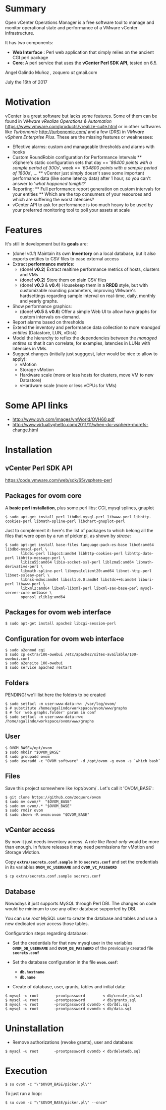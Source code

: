 # Summary

Open vCenter Operations Manager is a free software tool to manage and monitor operational state and performance of a VMware vCenter infrastructure.

It has two components:

* **Web Interface** : Perl web application that simply relies on the ancient CGI perl package
* **Core**: A perl service that uses the **vCenter Perl SDK API**, tested on 6.5.

Angel Galindo Muñoz , zoquero _at_ gmail.com

July the 16th of 2017

# Motivation
vCenter is a great software but lacks some features. Some of them can be found in *VMware vRealize Operations & Automation* https://www.vmware.com/products/vrealize-suite.html or in other softwares like *Turbonomic* http://turbonomic.com/ and a few (DRS) in *VMware vSphere Enterprise Plus*. These are the missing features or weaknesses:

* Effective alarms: custom and manageable thresholds and alarms with hooks
* Custom RoundRobin configuration for Performance Intervals
** vSphere's static configuration sets that day == '*86400 points with a sample period of 300s*', week == '*604800 points with a sample period of 1800s*', ...
** vCenter just simply doesn't save some important performance data (like some latency data) after 1 hour, so you can't answer to '*what happened tonight?*'
* Reporting:
** Full performance report generation on custom intervals for your entities
** Which are the top consumers of your resources and which are suffering the worst latencies?
* vCenter API to ask for performance is too much heavy to be used by your preferred monitoring tool to poll your assets at scale

# Features

It's still in development but its **goals** are:

* (done! *v0.1*) Maintain its own **Inventory** on a local database, but it also exports entities to CSV files to ease external access
* Extract **performance metrics**:
    * (done! **v0.2**) Extract realtime performance metrics of hosts, clusters and VMs
    * (done! **v0.2**) Store them on plain CSV files
    * (done! **v0.3** & **v0.4**) Housekeep them in a **RRDB** style, but with customizable rounding parameters, improving VMware's hardsettings regarding sample interval on real-time, daily, monthly and yearly graphs.
* Show performance graphics:
    * (done! **v0.5** & **v0.6**) Offer a simple Web UI to allow have graphs for custom intervals on-demand.
* Report alarms based on thresholds
* Extend the inventory and performance data collection to more *managed entities* (Datastore, LUN, vDisk) 
* Model the hierarchy to reflex the dependencies between the *managed entites* so that it can correlate, for examples, latencies in LUNs with latencies in VMs.
* Suggest changes (initially just sugggest, later would be nice to allow to apply):
    * vMotion
    * Storage vMotion
    * Hardware scale (more or less hosts for clusters, move VM to new Datastore)
    * vHardware scale (more or less vCPUs for VMs)

# Some API links
* http://www.ovh.com/images/vmWorld/OVH60.pdf
* http://www.virtuallyghetto.com/2011/11/when-do-vsphere-morefs-change.html

# Installation

## vCenter Perl SDK API
https://code.vmware.com/web/sdk/65/vsphere-perl

## Packages for ovom core

A **basic perl installation**, plus some perl libs: CGI, mysql splines, gnuplot
```
$ sudo apt-get install perl libdbd-mysql-perl libwww-perl libhttp-cookies-perl libmath-spline-perl libchart-gnuplot-perl
```

Just to complement it: here's the list of packages to which belong all the files that were open by a run of picker.pl, as shown by *strace*:
```
$ sudo apt-get install base-files language-pack-es-base libc6:amd64 libdbd-mysql-perl \
       libdbi-perl libgcc1:amd64 libhttp-cookies-perl libhttp-date-perl libhttp-message-perl \
       libicu55:amd64 libio-socket-ssl-perl liblzma5:amd64 libmath-derivative-perl \
       libmath-spline-perl libmysqlclient20:amd64 libnet-http-perl libnet-ssleay-perl \
       libnss-mdns:amd64 libssl1.0.0:amd64 libstdc++6:amd64 liburi-perl libwww-perl \
       libxml2:amd64 libxml-libxml-perl libxml-sax-base-perl mysql-server-core netbase \
       openssl zlib1g:amd64
```

## Packages for ovom web interface

```
$ sudo apt-get install apache2 libcgi-session-perl
```

## Configuration for ovom web interface
```
$ sudo a2enmod cgi
$ sudo cp extra/100-owebui /etc/apache2/sites-available/100-owebui.conf
$ sudo a2ensite 100-owebui
$ sudo service apache2 restart
```

## Folders

PENDING! we'll list here the folders to be created

```
$ sudo setfacl -m user:www-data:rw- /var/log/ovom/
$ # substitute /home/agalindo/workspace/ovom/www/graphs
$ # for 'web.graphs.folder' param in conf
$ sudo setfacl -m user:www-data:rwx /home/agalindo/workspace/ovom/www/graphs

```

## User

```
$ OVOM_BASE=/opt/ovom
$ sudo mkdir "$OVOM_BASE"
$ sudo groupadd ovom
$ sudo useradd -c "OVOM software" -d /opt/ovom -g ovom -s `which bash`
```

## Files
Save this project somewhere like /opt/ovom/ . Let's call it 'OVOM_BASE':

```
$ git clone https://github.com/zoquero/ovom
$ sudo mv ovom/*  "$OVOM_BASE"
$ sudo mv ovom/.* "$OVOM_BASE"
$ sudo rmdir ovom
$ sudo chown -R ovom:ovom "$OVOM_BASE"
```


## vCenter access
By now it just needs inventory access. A role like *Read-only* would be more than enough. In future releases it may need permissions for vMotion and Storage vMotion.

Copy **`extra/secrets.conf.sample`** in to **`secrets.conf`** and set the credentials in its variables **`OVOM_VC_USERNAME`** and **`OVOM_VC_PASSWORD`**
```
$ cp extra/secrets.conf.sample secrets.conf
```

## Database

Nowadays it just supports MySQL through Perl DBI. The changes on code would be minimum to use any other database supported by DBI.

You can use *root* MySQL user to create the database and tables and use a new dedicated user access those tables.

Configuration steps regarding database:

* Set the credentials for that new mysql user in the variables **`OVOM_DB_USERNAME`** and **`OVOM_DB_PASSWORD`** of the previously created file **`secrets.conf`**

* Set the database configuration in the file **`ovom.conf`**:
    * **`db.hostname`**
    * **`db.name`**

* Create of database, user, grants, tables and initial data:
```
$ mysql -u root       -prootpassword        < db/create_db.sql
$ mysql -u root       -prootpassword        < db/grants.sql
$ mysql -u root       -prootpassword ovomdb < db/ddl.sql
$ mysql -u root       -prootpassword ovomdb < db/data.sql
```

# Uninstallation

* Remove authorizations (revoke grants), user and database:
```
$ mysql -u root       -prootpassword ovomdb < db/deletedb.sql 
```

# Execution

```
$ su ovom -c "\"$OVOM_BASE/picker.pl\""
```

To just run a loop:
```
$ su ovom -c "\"$OVOM_BASE/picker.pl\" --once"
```
